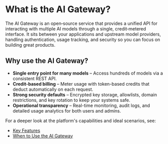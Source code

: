 # What is the AI Gateway?

The AI Gateway is an open‑source service that provides a unified API for interacting with multiple AI models through a single, credit‑metered interface. It sits between your applications and upstream model providers, handling authentication, usage tracking, and security so you can focus on building great products.

## Why use the AI Gateway?

- **Single entry point for many models** – Access hundreds of models via a consistent REST API.
- **Credit-based billing** – Meter usage with token-based credits that deduct automatically on each request.
- **Strong security defaults** – Encrypted key storage, allowlists, domain restrictions, and key rotation to keep your systems safe.
- **Operational transparency** – Real-time monitoring, audit logs, and detailed usage analytics for both users and admins.

For a deeper look at the platform's capabilities and ideal scenarios, see:

- [Key Features](key-features.md)
- [When to Use the AI Gateway](use-cases.md)